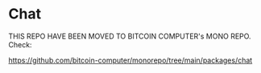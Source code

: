 # Chat

THIS REPO HAVE BEEN MOVED TO BITCOIN COMPUTER's MONO REPO. Check:

https://github.com/bitcoin-computer/monorepo/tree/main/packages/chat
